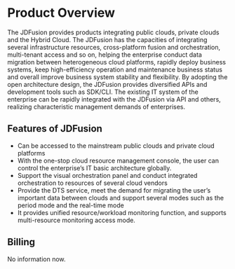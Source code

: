 # Product Overview
The JDFusion provides products integrating public clouds, private clouds and the Hybrid Cloud. The JDFusion has the capacities of integrating several infrastructure resources, cross-platform fusion and orchestration, multi-tenant access and so on, helping the enterprise conduct data migration between heterogeneous cloud platforms, rapidly deploy business systems, keep high-efficiency operation and maintenance business status and overall improve business system stability and flexibility.
By adopting the open architecture design, the JDFusion provides diversified APIs and development tools such as SDK/CLI. The existing IT system of the enterprise can be rapidly integrated with the JDFusion via API and others, realizing characteristic management demands of enterprises.
## Features of JDFusion
 - Can be accessed to the mainstream public clouds and private cloud platforms
 - With the one-stop cloud resource management console, the user can control the enterprise’s IT basic architecture globally.
 - Support the visual orchestration panel and conduct integrated orchestration to resources of several cloud vendors
 - Provide the DTS service, meet the demand for migrating the user’s important data between clouds and support several modes such as the period mode and the real-time mode
 - It provides unified resource/workload monitoring function, and supports multi-resource monitoring access mode.

## **Billing**
No information now.

